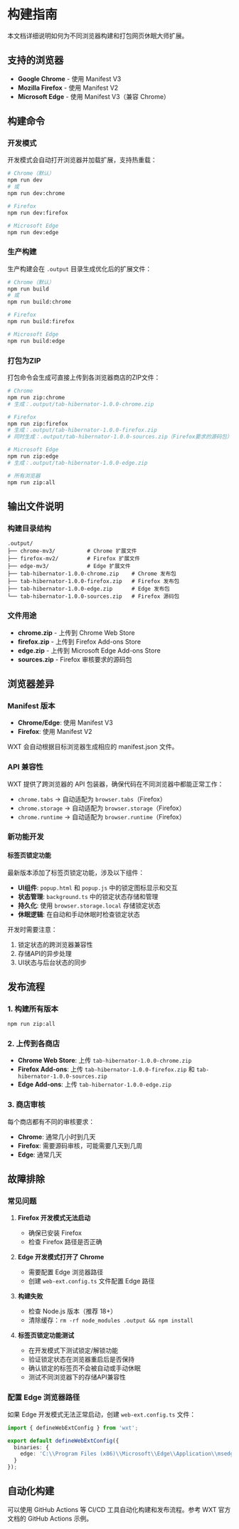 # 构建指南

本文档详细说明如何为不同浏览器构建和打包网页休眠大师扩展。

## 支持的浏览器

- **Google Chrome** - 使用 Manifest V3
- **Mozilla Firefox** - 使用 Manifest V2
- **Microsoft Edge** - 使用 Manifest V3（兼容 Chrome）

## 构建命令

### 开发模式

开发模式会自动打开浏览器并加载扩展，支持热重载：

```bash
# Chrome（默认）
npm run dev
# 或
npm run dev:chrome

# Firefox
npm run dev:firefox

# Microsoft Edge
npm run dev:edge
```

### 生产构建

生产构建会在 `.output` 目录生成优化后的扩展文件：

```bash
# Chrome（默认）
npm run build
# 或
npm run build:chrome

# Firefox
npm run build:firefox

# Microsoft Edge
npm run build:edge
```

### 打包为ZIP

打包命令会生成可直接上传到各浏览器商店的ZIP文件：

```bash
# Chrome
npm run zip:chrome
# 生成：.output/tab-hibernator-1.0.0-chrome.zip

# Firefox
npm run zip:firefox
# 生成：.output/tab-hibernator-1.0.0-firefox.zip
# 同时生成：.output/tab-hibernator-1.0.0-sources.zip（Firefox要求的源码包）

# Microsoft Edge
npm run zip:edge
# 生成：.output/tab-hibernator-1.0.0-edge.zip

# 所有浏览器
npm run zip:all
```

## 输出文件说明

### 构建目录结构

```
.output/
├── chrome-mv3/          # Chrome 扩展文件
├── firefox-mv2/         # Firefox 扩展文件
├── edge-mv3/            # Edge 扩展文件
├── tab-hibernator-1.0.0-chrome.zip    # Chrome 发布包
├── tab-hibernator-1.0.0-firefox.zip   # Firefox 发布包
├── tab-hibernator-1.0.0-edge.zip      # Edge 发布包
└── tab-hibernator-1.0.0-sources.zip   # Firefox 源码包
```

### 文件用途

- **chrome.zip** - 上传到 Chrome Web Store
- **firefox.zip** - 上传到 Firefox Add-ons Store
- **edge.zip** - 上传到 Microsoft Edge Add-ons Store
- **sources.zip** - Firefox 审核要求的源码包

## 浏览器差异

### Manifest 版本

- **Chrome/Edge**: 使用 Manifest V3
- **Firefox**: 使用 Manifest V2

WXT 会自动根据目标浏览器生成相应的 manifest.json 文件。

### API 兼容性

WXT 提供了跨浏览器的 API 包装器，确保代码在不同浏览器中都能正常工作：

- `chrome.tabs` → 自动适配为 `browser.tabs`（Firefox）
- `chrome.storage` → 自动适配为 `browser.storage`（Firefox）
- `chrome.runtime` → 自动适配为 `browser.runtime`（Firefox）

### 新功能开发

#### 标签页锁定功能

最新版本添加了标签页锁定功能，涉及以下组件：

- **UI组件**: `popup.html` 和 `popup.js` 中的锁定图标显示和交互
- **状态管理**: `background.ts` 中的锁定状态存储和管理
- **持久化**: 使用 `browser.storage.local` 存储锁定状态
- **休眠逻辑**: 在自动和手动休眠时检查锁定状态

开发时需要注意：
1. 锁定状态的跨浏览器兼容性
2. 存储API的异步处理
3. UI状态与后台状态的同步

## 发布流程

### 1. 构建所有版本

```bash
npm run zip:all
```

### 2. 上传到各商店

- **Chrome Web Store**: 上传 `tab-hibernator-1.0.0-chrome.zip`
- **Firefox Add-ons**: 上传 `tab-hibernator-1.0.0-firefox.zip` 和 `tab-hibernator-1.0.0-sources.zip`
- **Edge Add-ons**: 上传 `tab-hibernator-1.0.0-edge.zip`

### 3. 商店审核

每个商店都有不同的审核要求：

- **Chrome**: 通常几小时到几天
- **Firefox**: 需要源码审核，可能需要几天到几周
- **Edge**: 通常几天

## 故障排除

### 常见问题

1. **Firefox 开发模式无法启动**
   - 确保已安装 Firefox
   - 检查 Firefox 路径是否正确

2. **Edge 开发模式打开了 Chrome**
   - 需要配置 Edge 浏览器路径
   - 创建 `web-ext.config.ts` 文件配置 Edge 路径

3. **构建失败**
   - 检查 Node.js 版本（推荐 18+）
   - 清除缓存：`rm -rf node_modules .output && npm install`

4. **标签页锁定功能测试**
   - 在开发模式下测试锁定/解锁功能
   - 验证锁定状态在浏览器重启后是否保持
   - 确认锁定的标签页不会被自动或手动休眠
   - 测试不同浏览器下的存储API兼容性

### 配置 Edge 浏览器路径

如果 Edge 开发模式无法正常启动，创建 `web-ext.config.ts` 文件：

```typescript
import { defineWebExtConfig } from 'wxt';

export default defineWebExtConfig({
  binaries: {
    edge: 'C:\\Program Files (x86)\\Microsoft\\Edge\\Application\\msedge.exe'
  }
});
```

## 自动化构建

可以使用 GitHub Actions 等 CI/CD 工具自动化构建和发布流程。参考 WXT 官方文档的 GitHub Actions 示例。